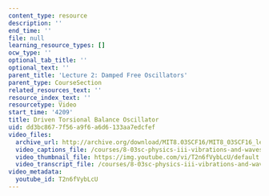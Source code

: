 ```yaml
---
content_type: resource
description: ''
end_time: ''
file: null
learning_resource_types: []
ocw_type: ''
optional_tab_title: ''
optional_text: ''
parent_title: 'Lecture 2: Damped Free Oscillators'
parent_type: CourseSection
related_resources_text: ''
resource_index_text: ''
resourcetype: Video
start_time: '4209'
title: Driven Torsional Balance Oscillator
uid: dd3bc867-7f56-a9f6-a6d6-133aa7edcfef
video_files:
  archive_url: http://archive.org/download/MIT8.03SCF16/MIT8_03SCF16_lec02_300k.mp4
  video_captions_file: /courses/8-03sc-physics-iii-vibrations-and-waves-fall-2016/4a7dfca48d7b5ed3bfc3a8873b8ee6b8_T2n6fVybLcU.vtt
  video_thumbnail_file: https://img.youtube.com/vi/T2n6fVybLcU/default.jpg
  video_transcript_file: /courses/8-03sc-physics-iii-vibrations-and-waves-fall-2016/2b310de00eafc533f1e93ae1c5cb8ce7_T2n6fVybLcU.pdf
video_metadata:
  youtube_id: T2n6fVybLcU
---
```

